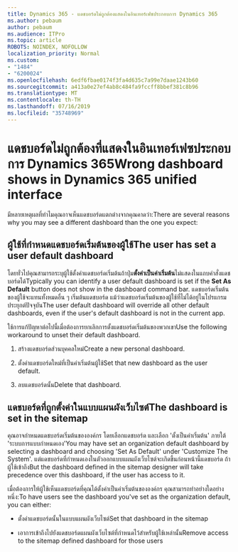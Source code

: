 ```yaml
---
title: Dynamics 365 - แดชบอร์ดไม่ถูกต้องแสดงในอินเทอร์เฟซประกอบการ Dynamics 365
ms.author: pebaum
author: pebaum
ms.audience: ITPro
ms.topic: article
ROBOTS: NOINDEX, NOFOLLOW
localization_priority: Normal
ms.custom:
- "1484"
- "6200024"
ms.openlocfilehash: 6edf6fbae0174f3fa4d635c7a99e7daae1243b60
ms.sourcegitcommit: a413a0e27ef4ab8c484fa9fccff8bbef381c8b96
ms.translationtype: MT
ms.contentlocale: th-TH
ms.lasthandoff: 07/16/2019
ms.locfileid: "35748969"
---
```

# <a name="wrong-dashboard-shows-in-dynamics-365-unified-interface"></a><span data-ttu-id="ae610-102">แดชบอร์ดไม่ถูกต้องที่แสดงในอินเทอร์เฟซประกอบการ Dynamics 365</span><span class="sxs-lookup"><span data-stu-id="ae610-102">Wrong dashboard shows in Dynamics 365 unified interface</span></span>

<span data-ttu-id="ae610-103">มีหลายเหตุผลที่ทำไมคุณอาจเห็นแดชบอร์ดแตกต่างจากคุณคาดว่า:</span><span class="sxs-lookup"><span data-stu-id="ae610-103">There are several reasons why you may see a different dashboard than the one you expect:</span></span>

## <a name="the-user-has-set-a-user-default-dashboard"></a><span data-ttu-id="ae610-104">ผู้ใช้ที่กำหนดแดชบอร์ดเริ่มต้นของผู้ใช้</span><span class="sxs-lookup"><span data-stu-id="ae610-104">The user has set a user default dashboard</span></span> 

<span data-ttu-id="ae610-105">โดยทั่วไปคุณสามารถระบุผู้ใช้ตั้งค่าแดชบอร์ดเริ่มต้นถ้าปุ่ม**ตั้งค่าเป็นค่าเริ่มต้น**ไม่แสดงในแถบคำสั่งแดชบอร์ดได้</span><span class="sxs-lookup"><span data-stu-id="ae610-105">Typically you can identify a user default dashboard is set if the **Set As Default** button does not show in the dashboard command bar.</span></span> <span data-ttu-id="ae610-106">แดชบอร์ดเริ่มต้นของผู้ใช้จะแทนทั้งหมดอื่น ๆ เริ่มต้นแดชบอร์ด แม้ว่าแดชบอร์ดเริ่มต้นของผู้ใช้ที่ไม่ได้อยู่ในโปรแกรมประยุกต์ปัจจุบัน</span><span class="sxs-lookup"><span data-stu-id="ae610-106">The user default dashboard will override all other default dashboards, even if the user's default dashboard is not in the current app.</span></span>

<span data-ttu-id="ae610-107">ใช้การแก้ปัญหาต่อไปนี้เมื่อต้องการยกเลิกการตั้งแดชบอร์ดเริ่มต้นของพวกเขา</span><span class="sxs-lookup"><span data-stu-id="ae610-107">Use the following workaround to unset their default dashboard.</span></span>

1. <span data-ttu-id="ae610-108">สร้างแดชบอร์ดส่วนบุคคลใหม่</span><span class="sxs-lookup"><span data-stu-id="ae610-108">Create a new personal dashboard.</span></span>

2. <span data-ttu-id="ae610-109">ตั้งค่าแดชบอร์ดใหม่ที่เป็นค่าเริ่มต้นผู้ใช้</span><span class="sxs-lookup"><span data-stu-id="ae610-109">Set that new dashboard as the user default.</span></span>

3. <span data-ttu-id="ae610-110">ลบแดชบอร์ดนั้น</span><span class="sxs-lookup"><span data-stu-id="ae610-110">Delete that dashboard.</span></span>

## <a name="the-dashboard-is-set-in-the-sitemap"></a><span data-ttu-id="ae610-111">แดชบอร์ดที่ถูกตั้งค่าในแบบแผนผังเว็บไซต์</span><span class="sxs-lookup"><span data-stu-id="ae610-111">The dashboard is set in the sitemap</span></span>

<span data-ttu-id="ae610-112">คุณอาจกำหนดแดชบอร์ดเริ่มต้นขององค์กร โดยเลือกแดชบอร์ด และเลือก 'ตั้งเป็นค่าเริ่มต้น' ภายใต้ 'ระบบการแบบกำหนดเอง'</span><span class="sxs-lookup"><span data-stu-id="ae610-112">You may have set an organization default dashboard by selecting a dashboard and choosing 'Set As Default' under 'Customize The System'.</span></span> <span data-ttu-id="ae610-113">แต่แดชบอร์ดที่กำหนดเองในตัวออกแบบแผนผังเว็บไซต์จะเกิดขึ้นก่อนหน้านี้แดชบอร์ด ถ้าผู้ใช้เข้าถึง</span><span class="sxs-lookup"><span data-stu-id="ae610-113">But the dashboard defined in the sitemap designer will take precedence over this dashboard, if the user has access to it.</span></span>

<span data-ttu-id="ae610-114">เมื่อต้องการให้ผู้ใช้เห็นแดชบอร์ดที่คุณได้ตั้งค่าเป็นค่าเริ่มต้นขององค์กร คุณสามารถทำอย่างใดอย่างหนึ่ง:</span><span class="sxs-lookup"><span data-stu-id="ae610-114">To have users see the dashboard you've set as the organization default, you can either:</span></span>

* <span data-ttu-id="ae610-115">ตั้งค่าแดชบอร์ดนั้นในแบบแผนผังเว็บไซต์</span><span class="sxs-lookup"><span data-stu-id="ae610-115">Set that dashboard in the sitemap</span></span>

* <span data-ttu-id="ae610-116">เอาการเข้าถึงไปยังแดชบอร์ดแผนผังเว็บไซต์ที่กำหนดไว้สำหรับผู้ใช้เหล่านั้น</span><span class="sxs-lookup"><span data-stu-id="ae610-116">Remove access to the sitemap defined dashboard for those users</span></span>

